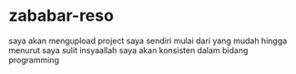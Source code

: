 # zababar-reso
saya akan mengupload project saya sendiri mulai dari yang mudah hingga menurut saya sulit
insyaallah saya akan konsisten dalam bidang programming
